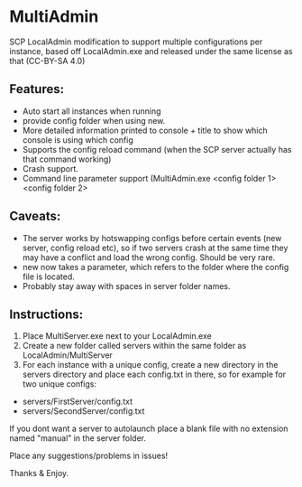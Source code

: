 # MultiAdmin
SCP LocalAdmin modification to support multiple configurations per instance, based off LocalAdmin.exe and released under the same license as that (CC-BY-SA 4.0)

## Features:
- Auto start all instances when running
- provide config folder when using new.
- More detailed information printed to console + title to show which console is using which config
- Supports the config reload command (when the SCP server actually has that command working)
- Crash support.
- Command line parameter support (MultiAdmin.exe <config folder 1> <config folder 2>

## Caveats:
* The server works by hotswapping configs before certain events (new server, config reload etc), so if two servers crash at the same time they may have a conflict and load the wrong config. Should be very rare.
* new now takes a <conf> parameter, which refers to the folder where the config file is located.
* Probably stay away with spaces in server folder names.


## Instructions:
1. Place MultiServer.exe next to your LocalAdmin.exe
2. Create a new folder called servers within the same folder as LocalAdmin/MultiServer
3. For each instance with a unique config, create a new directory in the servers directory and place each config.txt in there, so for example for two unique configs:
* servers/FirstServer/config.txt
* servers/SecondServer/config.txt

If you dont want a server to autolaunch place a blank file with no extension named "manual" in the server folder.

Place any suggestions/problems in issues!

Thanks & Enjoy.



